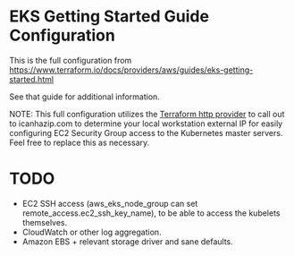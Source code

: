 # EKS Getting Started Guide Configuration

This is the full configuration from https://www.terraform.io/docs/providers/aws/guides/eks-getting-started.html

See that guide for additional information.

NOTE: This full configuration utilizes the [Terraform http provider](https://www.terraform.io/docs/providers/http/index.html) to call out to icanhazip.com to determine your local workstation external IP for easily configuring EC2 Security Group access to the Kubernetes master servers. Feel free to replace this as necessary.

# TODO

- EC2 SSH access (aws_eks_node_group can set remote_access.ec2_ssh_key_name), to be able to access the kubelets themselves.
- CloudWatch or other log aggregation.
- Amazon EBS + relevant storage driver and sane defaults.
